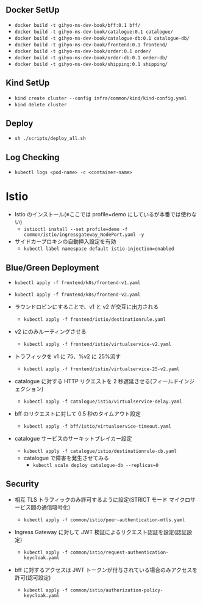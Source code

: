 ## Docker SetUp

- `docker build -t gihyo-ms-dev-book/bff:0.1 bff/`
- `docker build -t gihyo-ms-dev-book/catalogue:0.1 catalogue/`
- `docker build -t gihyo-ms-dev-book/catalogue-db:0.1 catalogue-db/`
- `docker build -t gihyo-ms-dev-book/frontend:0.1 frontend/`
- `docker build -t gihyo-ms-dev-book/order:0.1 order/`
- `docker build -t gihyo-ms-dev-book/order-db:0.1 order-db/`
- `docker build -t gihyo-ms-dev-book/shipping:0.1 shipping/`

## Kind SetUp

- `kind create cluster --config infra/common/kind/kind-config.yaml`
- `kind delete cluster`

## Deploy

- `sh ./scripts/deploy_all.sh`

## Log Checking

- `kubectl logs <pod-name> -c <container-name>`

# Istio

- Istio のインストール(※ここでは profile=demo にしているが本番では使わない)
  - `istioctl install --set profile=demo -f common/istio/ingressgateway_NodePort.yaml -y`
- サイドカープロキシの自動挿入設定を有効
  - `kubectl label namespace default istio-injection=enabled`

## Blue/Green Deployment

- `kubectl apply -f frontend/k8s/frontend-v1.yaml`
- `kubectl apply -f frontend/k8s/frontend-v2.yaml`

- ラウンドロビンにすることで、v1 と v2 が交互に出力される

  - `kubectl apply -f frontend/istio/destinationrule.yaml`

- v2 にのみルーティングさせる

  - `kubectl apply -f frontend/istio/virtualservice-v2.yaml`

- トラフィックを v1 に 75、%v2 に 25%流す

  - `kubectl apply -f frontend/istio/virtualservice-25-v2.yaml`

- catalogue に対する HTTP リクエストを 2 秒遅延させる(フィールドインジェクション)

  - `kubectl apply -f catalogue/istio/virtualservice-delay.yaml`

- bff のリクエストに対して 0.5 秒のタイムアウト設定

  - `kubectl apply -f bff/istio/virtualservice-timeout.yaml`

- catalogue サービスのサーキットブレイカー設定
  - `kubectl apply -f catalogue/istio/destinationrule-cb.yaml`
  - catalogue で障害を発生させてみる
    - `kubectl scale deploy catalogue-db --replicas=0`

## Security

- 相互 TLS トラフィックのみ許可するように設定(STRICT モード マイクロサービス間の通信暗号化)

  - `kubectl apply -f common/istio/peer-authentication-mtls.yaml`

- Ingress Gateway に対して JWT 検証によるリクエスト認証を設定(認証設定)

  - `kubectl apply -f common/istio/request-authentication-keycloak.yaml`

- bff に対するアクセスは JWT トークンが付与されている場合のみアクセスを許可(認可設定)
  - `kubectl apply -f common/istio/authorization-policy-keycloak.yaml`
